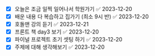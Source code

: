 - [x] 오늘은 조금 일찍 일어나서 학원가기 ✅ 2023-12-20
- [x] 배운 내용 다 복습하고 집가기 (최소 9시 반) ✅ 2023-12-20
- [x] 호돌맨 강의 듣기 ✅ 2023-12-21
- [x] 프론트 책 day3 보기 ✅ 2023-12-20
- [x] 파이널 프로젝트 초기 셋팅 하기 ✅ 2023-12-20
- [x] 주제에 대해 생각해보기 ✅ 2023-12-20